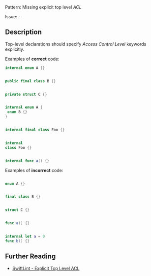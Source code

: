 Pattern: Missing explicit top level _ACL_

Issue: -

## Description

Top-level declarations should specify _Access Control Level_ keywords explicitly.

Examples of **correct** code:
```swift
internal enum A {}


public final class B {}


private struct C {}


internal enum A {
 enum B {}
}


internal final class Foo {}


internal
class Foo {}


internal func a() {}

```
Examples of **incorrect** code:
```swift

enum A {}


final class B {}


struct C {}


func a() {}


internal let a = 0
func b() {}

```

## Further Reading

* [SwiftLint - Explicit Top Level ACL](https://realm.github.io/SwiftLint/explicit_top_level_acl.html)